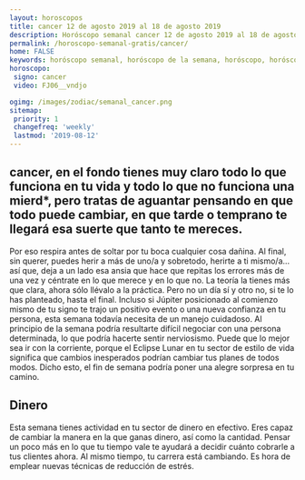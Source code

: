 ```yaml
---
layout: horoscopos
title: cancer 12 de agosto 2019 al 18 de agosto 2019 
description: Horóscopo semanal cancer 12 de agosto 2019 al 18 de agosto 2019. cancer, en el fondo tienes muy claro todo lo que funciona en tu vida y todo lo que no funciona una mierd*, pero tratas de aguantar pensando en que todo puede cambiar, en que tarde o temprano te llegará esa suerte que tanto te mereces.
permalink: /horoscopo-semanal-gratis/cancer/
home: FALSE
keywords: horóscopo semanal, horóscopo de la semana, horóscopo, horóscopo gratis,horóscopos, horóscopo esperanza gracia, horoscopos cancer la semana, horóscopos gratis, Tarot, Astrologia, Zodíaco, cancer, horoscopo gratis, semanal
horoscopo:
 signo: cancer
 video: FJ06__vndjo

ogimg: /images/zodiac/semanal_cancer.png
sitemap:
 priority: 1
 changefreq: 'weekly'
 lastmod: '2019-08-12'
---
```




## cancer, en el fondo tienes muy claro todo lo que funciona en tu vida y todo lo que no funciona una mierd*, pero tratas de aguantar pensando en que todo puede cambiar, en que tarde o temprano te llegará esa suerte que tanto te mereces.

Por eso respira antes de soltar por tu boca cualquier cosa dañina. Al final, sin querer, puedes herir a más de uno/a y sobretodo, herirte a ti mismo/a… 
así que, deja a un lado esa ansia que hace que repitas los errores más de una vez y céntrate en lo que merece y en lo que no. La teoría la tienes más que clara, ahora sólo llévalo a la práctica. Pero no un día sí y otro no, si te lo has planteado, hasta el final.
Incluso si Júpiter posicionado al comienzo mismo de tu signo te trajo un positivo evento o una nueva confianza en tu persona, esta semana todavía necesita de un manejo cuidadoso. Al principio de la semana podría resultarte difícil negociar con una persona determinada, lo que podría hacerte sentir nerviosismo. Puede que lo mejor sea ir con la corriente, porque el Eclipse Lunar en tu sector de estilo de vida significa que cambios inesperados podrían cambiar tus planes de todos modos. Dicho esto, el fin de semana podría poner una alegre sorpresa en tu camino.

## Dinero

Esta semana tienes actividad en tu sector de dinero en efectivo. Eres capaz de cambiar la manera en la que ganas dinero, así como la cantidad. Pensar un poco más en lo que tu tiempo vale te ayudará a decidir cuánto cobrarle a tus clientes ahora. Al mismo tiempo, tu carrera está cambiando. Es hora de emplear nuevas técnicas de reducción de estrés.